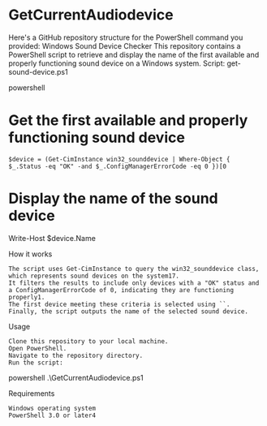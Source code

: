 # GetCurrentAudiodevice

Here's a GitHub repository structure for the PowerShell command you provided:
Windows Sound Device Checker
This repository contains a PowerShell script to retrieve and display the name of the first available and properly functioning sound device on a Windows system.
Script: get-sound-device.ps1

powershell
# Get the first available and properly functioning sound device
`$device = (Get-CimInstance win32_sounddevice | Where-Object { $_.Status -eq "OK" -and $_.ConfigManagerErrorCode -eq 0 })[0`

# Display the name of the sound device
Write-Host $device.Name

How it works

    The script uses Get-CimInstance to query the win32_sounddevice class, which represents sound devices on the system17.
    It filters the results to include only devices with a "OK" status and a ConfigManagerErrorCode of 0, indicating they are functioning properly1.
    The first device meeting these criteria is selected using ``.
    Finally, the script outputs the name of the selected sound device.

Usage

    Clone this repository to your local machine.
    Open PowerShell.
    Navigate to the repository directory.
    Run the script:

powershell
.\GetCurrentAudiodevice.ps1

Requirements

    Windows operating system
    PowerShell 3.0 or later4

